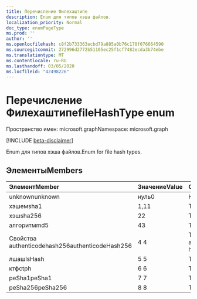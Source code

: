 ```yaml
---
title: Перечисление Филехаштипе
description: Enum для типов хэша файлов.
localization_priority: Normal
doc_type: enumPageType
ms.prod: ''
author: ''
ms.openlocfilehash: c8f2b733363ecbd79a885a0b76c170f076664590
ms.sourcegitcommit: 272996d2772b51105ec25f1cf7482ecda3b74ebe
ms.translationtype: MT
ms.contentlocale: ru-RU
ms.lasthandoff: 03/05/2020
ms.locfileid: "42498226"
---
```

# <a name="filehashtype-enum"></a><span data-ttu-id="59a6d-103">Перечисление Филехаштипе</span><span class="sxs-lookup"><span data-stu-id="59a6d-103">fileHashType enum</span></span>

<span data-ttu-id="59a6d-104">Пространство имен: microsoft.graph</span><span class="sxs-lookup"><span data-stu-id="59a6d-104">Namespace: microsoft.graph</span></span>

[!INCLUDE [beta-disclaimer](../../includes/beta-disclaimer.md)]

<span data-ttu-id="59a6d-105">Enum для типов хэша файлов.</span><span class="sxs-lookup"><span data-stu-id="59a6d-105">Enum for file hash types.</span></span>

## <a name="members"></a><span data-ttu-id="59a6d-106">Элементы</span><span class="sxs-lookup"><span data-stu-id="59a6d-106">Members</span></span>

|<span data-ttu-id="59a6d-107">Элемент</span><span class="sxs-lookup"><span data-stu-id="59a6d-107">Member</span></span>|<span data-ttu-id="59a6d-108">Значение</span><span class="sxs-lookup"><span data-stu-id="59a6d-108">Value</span></span>|<span data-ttu-id="59a6d-109">Описание</span><span class="sxs-lookup"><span data-stu-id="59a6d-109">Description</span></span>|
|:---|:---|:---|
|<span data-ttu-id="59a6d-110">unknown</span><span class="sxs-lookup"><span data-stu-id="59a6d-110">unknown</span></span>|<span data-ttu-id="59a6d-111">нуль</span><span class="sxs-lookup"><span data-stu-id="59a6d-111">0</span></span>|<span data-ttu-id="59a6d-112">Неизвестный тип.</span><span class="sxs-lookup"><span data-stu-id="59a6d-112">Unknown type.</span></span>|
|<span data-ttu-id="59a6d-113">хэшем</span><span class="sxs-lookup"><span data-stu-id="59a6d-113">sha1</span></span>|<span data-ttu-id="59a6d-114">1,1</span><span class="sxs-lookup"><span data-stu-id="59a6d-114">1</span></span>|<span data-ttu-id="59a6d-115">Тип хеша SHA1.</span><span class="sxs-lookup"><span data-stu-id="59a6d-115">SHA1 hash type.</span></span>|
|<span data-ttu-id="59a6d-116">хэш</span><span class="sxs-lookup"><span data-stu-id="59a6d-116">sha256</span></span>|<span data-ttu-id="59a6d-117">2</span><span class="sxs-lookup"><span data-stu-id="59a6d-117">2</span></span>| <span data-ttu-id="59a6d-118">Тип хеша SHA256.</span><span class="sxs-lookup"><span data-stu-id="59a6d-118">SHA256 hash type.</span></span>|
|<span data-ttu-id="59a6d-119">алгоритм</span><span class="sxs-lookup"><span data-stu-id="59a6d-119">md5</span></span>|<span data-ttu-id="59a6d-120">4</span><span class="sxs-lookup"><span data-stu-id="59a6d-120">3</span></span>| <span data-ttu-id="59a6d-121">Тип хеша MD5.</span><span class="sxs-lookup"><span data-stu-id="59a6d-121">MD5 hash type.</span></span>|
|<span data-ttu-id="59a6d-122">Свойства authenticodehash256</span><span class="sxs-lookup"><span data-stu-id="59a6d-122">authenticodeHash256</span></span>|<span data-ttu-id="59a6d-123">4 </span><span class="sxs-lookup"><span data-stu-id="59a6d-123">4</span></span>| <span data-ttu-id="59a6d-124">Тип хеша свойства authenticodehash256.</span><span class="sxs-lookup"><span data-stu-id="59a6d-124">AuthenticodeHash256 hash type.</span></span>|
|<span data-ttu-id="59a6d-125">лшаш</span><span class="sxs-lookup"><span data-stu-id="59a6d-125">lsHash</span></span>|<span data-ttu-id="59a6d-126">5 </span><span class="sxs-lookup"><span data-stu-id="59a6d-126">5</span></span>| <span data-ttu-id="59a6d-127">Тип хеша Лшаш.</span><span class="sxs-lookup"><span data-stu-id="59a6d-127">LsHash hash type.</span></span>|
|<span data-ttu-id="59a6d-128">ктф</span><span class="sxs-lookup"><span data-stu-id="59a6d-128">ctph</span></span>|<span data-ttu-id="59a6d-129">6 </span><span class="sxs-lookup"><span data-stu-id="59a6d-129">6</span></span>| <span data-ttu-id="59a6d-130">Тип хеша КТФ.</span><span class="sxs-lookup"><span data-stu-id="59a6d-130">CTPH hash type.</span></span>|
|<span data-ttu-id="59a6d-131">peSha1</span><span class="sxs-lookup"><span data-stu-id="59a6d-131">peSha1</span></span>|<span data-ttu-id="59a6d-132">7 </span><span class="sxs-lookup"><span data-stu-id="59a6d-132">7</span></span>| <span data-ttu-id="59a6d-133">Тип хеша PESHA1.</span><span class="sxs-lookup"><span data-stu-id="59a6d-133">PESHA1 hash type.</span></span>|
|<span data-ttu-id="59a6d-134">peSha256</span><span class="sxs-lookup"><span data-stu-id="59a6d-134">peSha256</span></span>|<span data-ttu-id="59a6d-135">8 </span><span class="sxs-lookup"><span data-stu-id="59a6d-135">8</span></span>| <span data-ttu-id="59a6d-136">Тип хеша PESHA256.</span><span class="sxs-lookup"><span data-stu-id="59a6d-136">PESHA256 hash type.</span></span>|
